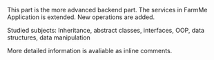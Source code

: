This part is the more advanced backend part. The services in FarmMe Application is extended.
New operations are added.

Studied subjects: Inheritance, abstract classes, interfaces, OOP, 
data structures, data manipulation

More detailed information is avaliable as inline comments.
